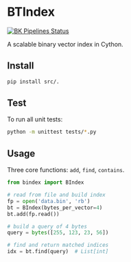 # BTIndex

[![BK Pipelines Status](https://api.bkdevops.qq.com/process/api/external/pipelines/projects/btindex/p-9e8e4c8ef61242b49b66a83b1b712e11/badge?X-DEVOPS-PROJECT-ID=btindex)](http://api.devops.oa.com/process/api-html/user/builds/projects/btindex/pipelines/p-9e8e4c8ef61242b49b66a83b1b712e11/latestFinished?X-DEVOPS-PROJECT-ID=btindex)

A scalable binary vector index in Cython.

## Install

```bash
pip install src/.
```

## Test

To run all unit tests:

```bash
python -m unittest tests/*.py
```

## Usage

Three core functions: `add`, `find`, `contains`.

```python
from bindex import BIndex

# read from file and build index
fp = open('data.bin', 'rb')
bt = BIndex(bytes_per_vector=4)
bt.add(fp.read())

# build a query of 4 bytes
query = bytes([255, 123, 23, 56])

# find and return matched indices
idx = bt.find(query)  # List[int]
```